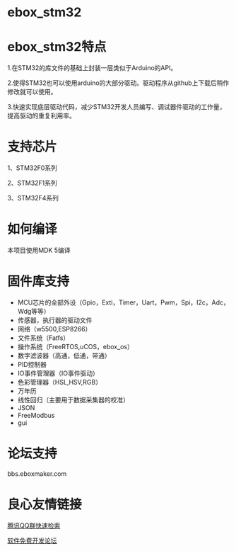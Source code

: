 # ebox_stm32
# ebox_stm32特点
1.在STM32的库文件的基础上封装一层类似于Arduino的API。

2.使得STM32也可以使用arduino的大部分驱动。驱动程序从github上下载后稍作修改就可以使用。

3.快速实现底层驱动代码，减少STM32开发人员编写、调试器件驱动的工作量，提高驱动的重复利用率。

# 支持芯片

1、STM32F0系列

2、STM32F1系列

3、STM32F4系列

# 如何编译
本项目使用MDK 5编译

# 固件库支持

* MCU芯片的全部外设（Gpio，Exti，Timer，Uart，Pwm，Spi，I2c，Adc，Wdg等等）
* 传感器，执行器的驱动文件
* 网络（w5500,ESP8266）
* 文件系统（Fatfs）
* 操作系统（FreeRTOS,uCOS，ebox_os）
* 数字滤波器（高通，低通，带通）
* PID控制器
* IO事件管理器（IO事件驱动）
* 色彩管理器（HSL,HSV,RGB）
* 万年历
* 线性回归（主要用于数据采集器的校准）
* JSON
* FreeModbus
* gui



# 论坛支持
bbs.eboxmaker.com


 # 良心友情链接

[腾讯QQ群快速检索](http://u.720life.cn/s/8cf73f7c)

[软件免费开发论坛](http://u.720life.cn/s/bbb01dc0)